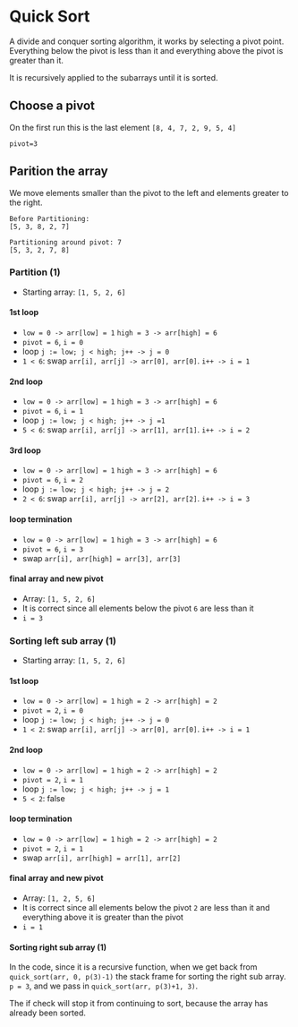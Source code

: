 # Quick Sort
A divide and conquer sorting algorithm, it works by selecting a pivot point. Everything below the pivot is less than it and everything above the pivot is greater than it. 

It is recursively applied to the subarrays until it is sorted.

## Choose a pivot
On the first run this is the last element
`[8, 4, 7, 2, 9, 5, 4]`

`pivot=3`

## Parition the array
We move elements smaller than the pivot to the left and elements greater to the right.
```less
Before Partitioning:
[5, 3, 8, 2, 7]
                             
Partitioning around pivot: 7
[5, 3, 2, 7, 8] 
```

### Partition (1)
- Starting array: `[1, 5, 2, 6]`
#### 1st loop
- `low = 0 -> arr[low] = 1` `high = 3 -> arr[high] = 6`
- `pivot = 6`, `i = 0`
- loop `j := low; j < high; j++ -> j = 0`
- `1 < 6`: swap `arr[i], arr[j] -> arr[0], arr[0]`. `i++ -> i = 1`

#### 2nd loop
- `low = 0 -> arr[low] = 1` `high = 3 -> arr[high] = 6`
- `pivot = 6`, `i = 1`
- loop `j := low; j < high; j++ -> j =1`
- `5 < 6`: swap `arr[i], arr[j] -> arr[1], arr[1]`. `i++ -> i = 2`

#### 3rd loop
- `low = 0 -> arr[low] = 1` `high = 3 -> arr[high] = 6`
- `pivot = 6`, `i = 2`
- loop `j := low; j < high; j++ -> j = 2`
- `2 < 6`: swap `arr[i], arr[j] -> arr[2], arr[2]`. `i++ -> i = 3`

#### loop termination
- `low = 0 -> arr[low] = 1` `high = 3 -> arr[high] = 6`
- `pivot = 6`, `i = 3`
- swap `arr[i], arr[high] = arr[3], arr[3]`

#### final array and new pivot
- Array: `[1, 5, 2, 6]`
- It is correct since all elements below the pivot `6` are less than it
- `i = 3`

### Sorting left sub array (1)
- Starting array: `[1, 5, 2, 6]`
#### 1st loop
- `low = 0 -> arr[low] = 1` `high = 2 -> arr[high] = 2`
- `pivot = 2`, `i = 0`
- loop `j := low; j < high; j++ -> j = 0`
- `1 < 2`: swap `arr[i], arr[j] -> arr[0], arr[0]`. `i++ -> i = 1`

#### 2nd loop
- `low = 0 -> arr[low] = 1` `high = 2 -> arr[high] = 2`
- `pivot = 2`, `i = 1`
- loop `j := low; j < high; j++ -> j = 1`
- `5 < 2`: false

#### loop termination
- `low = 0 -> arr[low] = 1` `high = 2 -> arr[high] = 2`
- `pivot = 2`, `i = 1`
- swap `arr[i], arr[high] = arr[1], arr[2]`

#### final array and new pivot
- Array: `[1, 2, 5, 6]`
- It is correct since all elements below the pivot `2` are less than it and everything above it is greater than the pivot
- `i = 1`

#### Sorting right sub array (1)
In the code, since it is a recursive function, when we get back from `quick_sort(arr, 0, p(3)-1)` the stack frame for sorting the right sub array. `p = 3`, and we pass in `quick_sort(arr, p(3)+1, 3)`.

The if check will stop it from continuing to sort, because the array has already been sorted.
